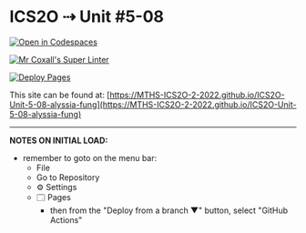 # ICS2O ⇢ Unit #5-08

[![Open in Codespaces](https://classroom.github.com/assets/launch-codespace-7f7980b617ed060a017424585567c406b6ee15c891e84e1186181d67ecf80aa0.svg)](https://classroom.github.com/open-in-codespaces?assignment_repo_id=11155361)

[![Mr Coxall's Super Linter](https://github.com/MTHS-ICS2O-2-2022/ICS2O-Unit-5-08-alyssia-fung/workflows/Mr%20Coxall's%20Super%20Linter/badge.svg)](https://github.com/MTHS-ICS2O-2-2022/ICS2O-Unit-5-08-alyssia-fung/actions)

[![Deploy Pages](https://github.com/MTHS-ICS2O-2-2022/ICS2O-Unit-5-08-alyssia-fung/workflows/Deploy%20Pages/badge.svg)](https://github.com/MTHS-ICS2O-2-2022/ICS2O-Unit-5-08-alyssia-fung/actions)

This site can be found at: [https://MTHS-ICS2O-2-2022.github.io/ICS2O-Unit-5-08-alyssia-fung](https://MTHS-ICS2O-2-2022.github.io/ICS2O-Unit-5-08-alyssia-fung)

---

**NOTES ON INITIAL LOAD:**
- remember to goto on the menu bar:
  - File
  - Go to Repository
  - ⚙ Settings
  - 🗔 Pages
    - then from the "Deploy from a branch ▼" button, select "GitHub Actions"
